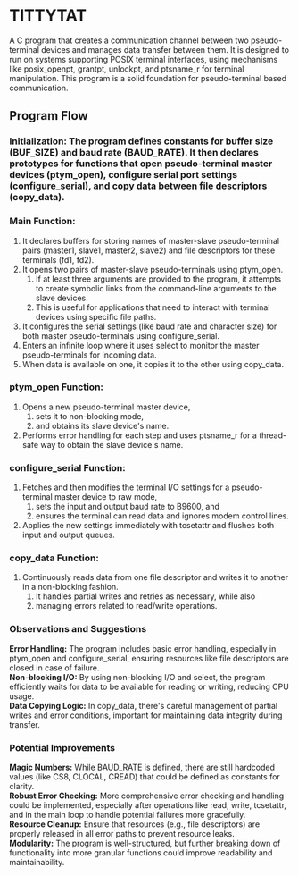 # TITTYTAT

A C program that creates a communication channel between two pseudo-terminal devices and manages data transfer between them. It is designed to run on systems supporting POSIX terminal interfaces, using mechanisms like posix_openpt, grantpt, unlockpt, and ptsname_r for terminal manipulation. This program is a solid foundation for pseudo-terminal based communication. 

## Program Flow
### Initialization: The program defines constants for buffer size (BUF_SIZE) and baud rate (BAUD_RATE). It then declares prototypes for functions that open pseudo-terminal master devices (ptym_open), configure serial port settings (configure_serial), and copy data between file descriptors (copy_data).

### Main Function:

1. It declares buffers for storing names of master-slave pseudo-terminal pairs (master1, slave1, master2, slave2) and file descriptors for these terminals (fd1, fd2).
2. It opens two pairs of master-slave pseudo-terminals using ptym_open.
    1. If at least three arguments are provided to the program, it attempts to create symbolic links from the command-line arguments to the slave devices.
    2. This is useful for applications that need to interact with terminal devices using specific file paths.
3. It configures the serial settings (like baud rate and character size) for both master pseudo-terminals using configure_serial.
4. Enters an infinite loop where it uses select to monitor the master pseudo-terminals for incoming data. 
5. When data is available on one, it copies it to the other using copy_data.

### ptym_open Function:

1. Opens a new pseudo-terminal master device,
    1. sets it to non-blocking mode,
    2. and obtains its slave device's name.
2. Performs error handling for each step and uses ptsname_r for a thread-safe way to obtain the slave device's name.

### configure_serial Function:

1. Fetches and then modifies the terminal I/O settings for a pseudo-terminal master device to raw mode, 
    1. sets the input and output baud rate to B9600, and
    2. ensures the terminal can read data and ignores modem control lines.
2. Applies the new settings immediately with tcsetattr and flushes both input and output queues.

### copy_data Function:

1. Continuously reads data from one file descriptor and writes it to another in a non-blocking fashion.
    1. It handles partial writes and retries as necessary, while also 
    2. managing errors related to read/write operations.
  
### Observations and Suggestions
__Error Handling:__ The program includes basic error handling, especially in ptym_open and configure_serial, ensuring resources like file descriptors are closed in case of failure.  
__Non-blocking I/O:__ By using non-blocking I/O and select, the program efficiently waits for data to be available for reading or writing, reducing CPU usage.  
__Data Copying Logic:__ In copy_data, there's careful management of partial writes and error conditions, important for maintaining data integrity during transfer.  

### Potential Improvements
__Magic Numbers:__ While BAUD_RATE is defined, there are still hardcoded values (like CS8, CLOCAL, CREAD) that could be defined as constants for clarity.  
__Robust Error Checking:__ More comprehensive error checking and handling could be implemented, especially after operations like read, write, tcsetattr, and in the main loop to handle potential failures more gracefully.  
**Resource Cleanup:** Ensure that resources (e.g., file descriptors) are properly released in all error paths to prevent resource leaks.  
**Modularity:** The program is well-structured, but further breaking down of functionality into more granular functions could improve readability and maintainability.  
